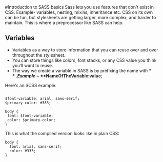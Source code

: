 #Introduction to SASS basics
Sass lets you use features that don't exist in CSS. Example- variables, nesting, mixins, inheritance etc. CSS on its own can be fun, but stylesheets are getting larger, more complex, and harder to maintain. This is where a preprocessor like SASS can help.

## Variables
 - Variables as a way to store information that you can reuse over and over throughout the stylesheet.
 - You can store things like colors, font stacks, or any CSS value you think you'll want to reuse.
 - The way we create a variable in SASS is by prefixing the name with **$**. Example- **$NameOfTheVariable**:**value**;
 
 Here's an SCSS example:
 ```
 
$font-variable: arial, sans-serif;
$primary-color: #333;

body {
  font: $font-variable;
  color: $primary-color;
}
 
 ```
This is what the compiled version looks like in plain CSS:
```
body {
  font: arial, sans-serif;
  color: #333;
}
```

